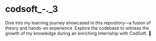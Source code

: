 # codsoft_-._3
Dive into my learning journey showcased in this repository—a fusion of theory and hands-on experience. Explore the codebase to witness the growth of my knowledge during an enriching internship with CodSoft. 🌱
